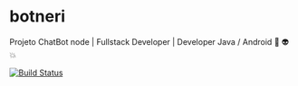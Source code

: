 # botneri
Projeto ChatBot node | Fullstack Developer | Developer Java / Android :iphone: :alien: :collision:


[![Build Status](https://travis-ci.org/rodrigogregorioneri/SpringBotAPI.svg?branch=master)](https://travis-ci.org/rodrigogregorioneri/SpringBotAPI)
